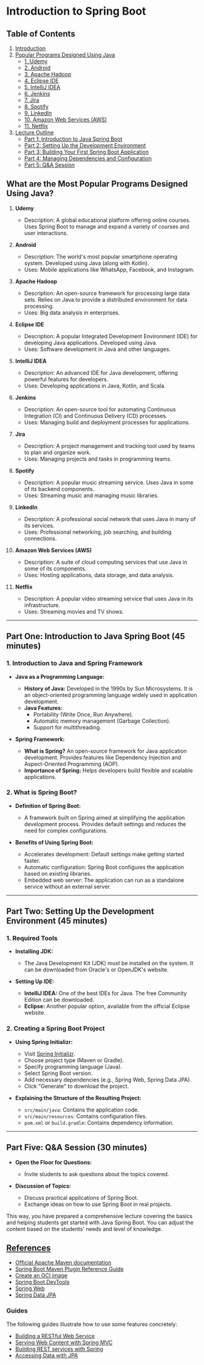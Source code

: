 
<a id="Table_Contents"></a>
 

# Introduction to Spring Boot


## Table of Contents

1. [Introduction](#java-spring-boot-lecture)
2. [Popular Programs Designed Using Java](#what-are-the-most-popular-programs-designed-using-java)
   - [1. Udemy](#udemy)
   - [2. Android](#android)
   - [3. Apache Hadoop](#apache-hadoop)
   - [4. Eclipse IDE](#eclipse-ide)
   - [5. IntelliJ IDEA](#intellij-idea)
   - [6. Jenkins](#jenkins)
   - [7. Jira](#jira)
   - [8. Spotify](#spotify)
   - [9. LinkedIn](#linkedin)
   - [10. Amazon Web Services (AWS)](#amazon-web-services-aws)
   - [11. Netflix](#netflix)
3. [Lecture Outline](#lecture-outline)
   - [Part 1: Introduction to Java Spring Boot](#part-1-introduction-to-java-spring-boot)
   - [Part 2: Setting Up the Development Environment](#part-2-setting-up-the-development-environment)
   - [Part 3: Building Your First Spring Boot Application](#part-3-building-your-first-spring-boot-application)
   - [Part 4: Managing Dependencies and Configuration](#part-4-managing-dependencies-and-configuration)
   - [Part 5: Q&A Session](#part-5-qa-session)


## What are the Most Popular Programs Designed Using Java?

1. **Udemy**
   - Description: A global educational platform offering online courses. Uses Spring Boot to manage and expand a variety of courses and user interactions.

2. **Android**
   - Description: The world's most popular smartphone operating system. Developed using Java (along with Kotlin).
   - Uses: Mobile applications like WhatsApp, Facebook, and Instagram.

3. **Apache Hadoop**
   - Description: An open-source framework for processing large data sets. Relies on Java to provide a distributed environment for data processing.
   - Uses: Big data analysis in enterprises.

4. **Eclipse IDE**
   - Description: A popular Integrated Development Environment (IDE) for developing Java applications. Developed using Java.
   - Uses: Software development in Java and other languages.

5. **IntelliJ IDEA**
   - Description: An advanced IDE for Java development, offering powerful features for developers.
   - Uses: Developing applications in Java, Kotlin, and Scala.

6. **Jenkins**
   - Description: An open-source tool for automating Continuous Integration (CI) and Continuous Delivery (CD) processes.
   - Uses: Managing build and deployment processes for applications.

7. **Jira**
   - Description: A project management and tracking tool used by teams to plan and organize work.
   - Uses: Managing projects and tasks in programming teams.

8. **Spotify**
   - Description: A popular music streaming service. Uses Java in some of its backend components.
   - Uses: Streaming music and managing music libraries.

9. **LinkedIn**
   - Description: A professional social network that uses Java in many of its services.
   - Uses: Professional networking, job searching, and building connections.

10. **Amazon Web Services (AWS)**
    - Description: A suite of cloud computing services that use Java in some of its components.
    - Uses: Hosting applications, data storage, and data analysis.

11. **Netflix**
    - Description: A popular video streaming service that uses Java in its infrastructure.
    - Uses: Streaming movies and TV shows.

---
 

## Part One: Introduction to Java Spring Boot (45 minutes)

### 1. Introduction to Java and Spring Framework

- **Java as a Programming Language:**
  - **History of Java:** Developed in the 1990s by Sun Microsystems. It is an object-oriented programming language widely used in application development.
  - **Java Features:** 
    - Portability (Write Once, Run Anywhere).
    - Automatic memory management (Garbage Collection).
    - Support for multithreading.

- **Spring Framework:**
  - **What is Spring?** An open-source framework for Java application development. Provides features like Dependency Injection and Aspect-Oriented Programming (AOP).
  - **Importance of Spring:** Helps developers build flexible and scalable applications.

### 2. What is Spring Boot?

- **Definition of Spring Boot:**
  - A framework built on Spring aimed at simplifying the application development process. Provides default settings and reduces the need for complex configurations.

- **Benefits of Using Spring Boot:**
  - Accelerates development: Default settings make getting started faster.
  - Automatic configuration: Spring Boot configures the application based on existing libraries.
  - Embedded web server: The application can run as a standalone service without an external server.

---

## Part Two: Setting Up the Development Environment (45 minutes)

### 1. Required Tools

- **Installing JDK:**
  - The Java Development Kit (JDK) must be installed on the system. It can be downloaded from Oracle's or OpenJDK's website.

- **Setting Up IDE:**
  - **IntelliJ IDEA:** One of the best IDEs for Java. The free Community Edition can be downloaded.
  - **Eclipse:** Another popular option, available from the official Eclipse website.

### 2. Creating a Spring Boot Project

- **Using Spring Initializr:**
  - Visit [Spring Initializr](https://start.spring.io/).
  - Choose project type (Maven or Gradle).
  - Specify programming language (Java).
  - Select Spring Boot version.
  - Add necessary dependencies (e.g., Spring Web, Spring Data JPA).
  - Click "Generate" to download the project.

- **Explaining the Structure of the Resulting Project:**
  - `src/main/java`: Contains the application code.
  - `src/main/resources`: Contains configuration files.
  - `pom.xml` or `build.gradle`: Contains dependency information.

---


## Part Five: Q&A Session (30 minutes)

- **Open the Floor for Questions:**
  - Invite students to ask questions about the topics covered.

- **Discussion of Topics:**
  - Discuss practical applications of Spring Boot.
  - Exchange ideas on how to use Spring Boot in real projects.

This way, you have prepared a comprehensive lecture covering the basics and helping students get started with Java Spring Boot. You can adjust the content based on the students' needs and level of knowledge.



## [References](#Table_Contents)

* [Official Apache Maven documentation](https://maven.apache.org/guides/index.html)
* [Spring Boot Maven Plugin Reference Guide](https://docs.spring.io/spring-boot/3.3.5/maven-plugin)
* [Create an OCI image](https://docs.spring.io/spring-boot/3.3.5/maven-plugin/build-image.html)
* [Spring Boot DevTools](https://docs.spring.io/spring-boot/3.3.5/reference/using/devtools.html)
* [Spring Web](https://docs.spring.io/spring-boot/3.3.5/reference/web/servlet.html)
* [Spring Data JPA](https://docs.spring.io/spring-boot/3.3.5/reference/data/sql.html#data.sql.jpa-and-spring-data)

### Guides
The following guides illustrate how to use some features concretely:

* [Building a RESTful Web Service](https://spring.io/guides/gs/rest-service/)
* [Serving Web Content with Spring MVC](https://spring.io/guides/gs/serving-web-content/)
* [Building REST services with Spring](https://spring.io/guides/tutorials/rest/)
* [Accessing Data with JPA](https://spring.io/guides/gs/accessing-data-jpa/)